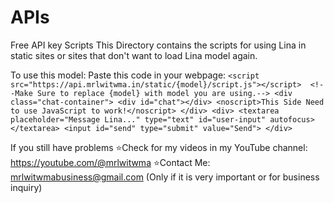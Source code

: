 # APIs
Free API key Scripts
This Directory contains the scripts for using Lina in static sites or sites that don't want to load Lina model again.

To use this model:
  Paste this code in your webpage:
    ```
    <script src="https://api.mrlwitwma.in/static/{model}/script.js"></script>  <!--Make Sure to replace {model} with model you are using.-->
    <div class="chat-container">
        <div id="chat"></div>
        <noscript>This Side Need to use JavaScript to work!</noscript>
    </div>
    <div>
        <textarea placeholder="Message Lina..." type="text" id="user-input" autofocus></textarea>
        <input id="send" type="submit" value="Send">
    </div>
    ```

If you still have problems 
  ⭐Check for my videos in my YouTube channel: https://youtube.com/@mrlwitwma
  ⭐Contact Me: mrlwitwmabusiness@gmail.com  (Only if it is very important or for business inquiry)
